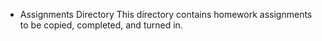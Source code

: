 * Assignments Directory
This directory contains homework assignments to be copied, completed, and turned in.
